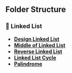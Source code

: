 ##  Folder Structure

### 🔹 Linked List

- **[Design Linked List](./design-linked-list/)**
- **[Middle of Linked List](./middle-of-linkedlist/)**
- **[Reverse Linked List](./reverse-linkedlist/)**
- **[Linked List Cycle](./Linked-List-Cycle/)**
- **[Palindrome](./palindrome-linked-list/)**